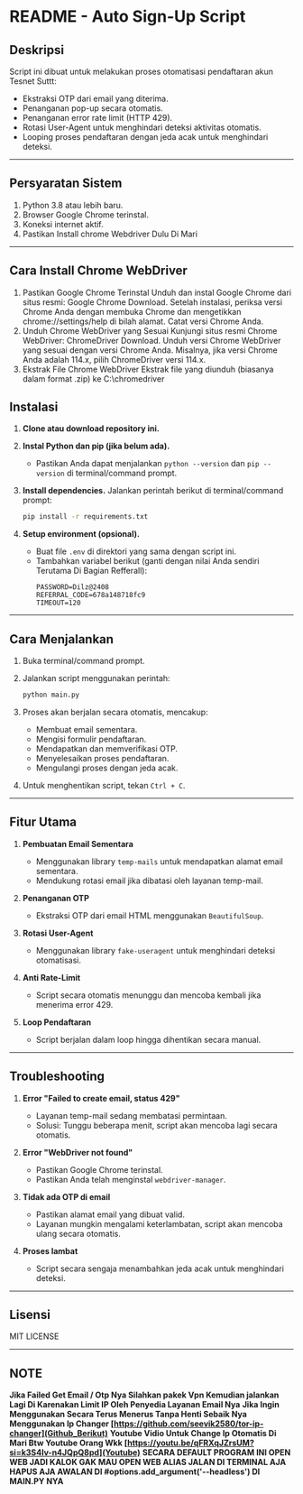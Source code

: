 # README - Auto Sign-Up Script

## Deskripsi
Script ini dibuat untuk melakukan proses otomatisasi pendaftaran akun Tesnet Suttt:
- Ekstraksi OTP dari email yang diterima.
- Penanganan pop-up secara otomatis.
- Penanganan error rate limit (HTTP 429).
- Rotasi User-Agent untuk menghindari deteksi aktivitas otomatis.
- Looping proses pendaftaran dengan jeda acak untuk menghindari deteksi.

---

## Persyaratan Sistem
1. Python 3.8 atau lebih baru.
2. Browser Google Chrome terinstal.
3. Koneksi internet aktif.
4. Pastikan Install chrome Webdriver Dulu Di Mari 
---
## Cara Install Chrome WebDriver
1. Pastikan Google Chrome Terinstal Unduh dan instal Google Chrome dari situs resmi: Google Chrome Download. Setelah instalasi, periksa versi Chrome Anda dengan membuka       Chrome dan mengetikkan chrome://settings/help di bilah alamat. Catat versi Chrome Anda.
2. Unduh Chrome WebDriver yang Sesuai Kunjungi situs resmi Chrome WebDriver: ChromeDriver Download. Unduh versi Chrome WebDriver yang sesuai dengan versi Chrome Anda.         Misalnya, jika versi Chrome Anda adalah 114.x, pilih ChromeDriver versi 114.x.
3. Ekstrak File Chrome WebDriver
    Ekstrak file yang diunduh (biasanya dalam format .zip) ke C:\chromedriver

## Instalasi
1. **Clone atau download repository ini.**
2. **Instal Python dan pip (jika belum ada).**
   - Pastikan Anda dapat menjalankan `python --version` dan `pip --version` di terminal/command prompt.

3. **Install dependencies.**
   Jalankan perintah berikut di terminal/command prompt:
   ```bash
   pip install -r requirements.txt
   ```

4. **Setup environment (opsional).**
   - Buat file `.env` di direktori yang sama dengan script ini.
   - Tambahkan variabel berikut (ganti dengan nilai Anda sendiri Terutama Di Bagian Refferall):
     ```env
     PASSWORD=Dilz@2408
     REFERRAL_CODE=678a148718fc9
     TIMEOUT=120
     ```

---

## Cara Menjalankan
1. Buka terminal/command prompt.
2. Jalankan script menggunakan perintah:
   ```bash
   python main.py
   ```

3. Proses akan berjalan secara otomatis, mencakup:
   - Membuat email sementara.
   - Mengisi formulir pendaftaran.
   - Mendapatkan dan memverifikasi OTP.
   - Menyelesaikan proses pendaftaran.
   - Mengulangi proses dengan jeda acak.

4. Untuk menghentikan script, tekan `Ctrl + C`.

---

## Fitur Utama
1. **Pembuatan Email Sementara**
   - Menggunakan library `temp-mails` untuk mendapatkan alamat email sementara.
   - Mendukung rotasi email jika dibatasi oleh layanan temp-mail.

2. **Penanganan OTP**
   - Ekstraksi OTP dari email HTML menggunakan `BeautifulSoup`.

3. **Rotasi User-Agent**
   - Menggunakan library `fake-useragent` untuk menghindari deteksi otomatisasi.

4. **Anti Rate-Limit**
   - Script secara otomatis menunggu dan mencoba kembali jika menerima error 429.

5. **Loop Pendaftaran**
   - Script berjalan dalam loop hingga dihentikan secara manual.

---

## Troubleshooting
1. **Error "Failed to create email, status 429"**
   - Layanan temp-mail sedang membatasi permintaan.
   - Solusi: Tunggu beberapa menit, script akan mencoba lagi secara otomatis.

2. **Error "WebDriver not found"**
   - Pastikan Google Chrome terinstal.
   - Pastikan Anda telah menginstal `webdriver-manager`.

3. **Tidak ada OTP di email**
   - Pastikan alamat email yang dibuat valid.
   - Layanan mungkin mengalami keterlambatan, script akan mencoba ulang secara otomatis.

4. **Proses lambat**
   - Script secara sengaja menambahkan jeda acak untuk menghindari deteksi.

---

## Lisensi
MIT LICENSE

---
## NOTE
**Jika Failed Get Email / Otp Nya Silahkan pakek Vpn Kemudian jalankan Lagi Di Karenakan Limit IP Oleh Penyedia Layanan Email Nya**
**Jika Ingin Menggunakan Secara Terus Menerus Tanpa Henti Sebaik Nya Menggunakan Ip Changer [https://github.com/seevik2580/tor-ip-changer](Github_Berikut)**
**Youtube Vidio Untuk Change Ip Otomatis Di Mari Btw Youtube Orang Wkk [https://youtu.be/qFRXqJZrsUM?si=k3S4Iv-n4JQpQ8pd](Youtube)**
**SECARA DEFAULT PROGRAM INI OPEN WEB JADI KALOK GAK MAU OPEN WEB ALIAS JALAN DI TERMINAL AJA HAPUS AJA AWALAN DI  #options.add_argument('--headless') DI MAIN.PY NYA**
